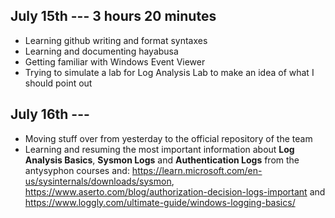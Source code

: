 ## July 15th --- 3 hours 20 minutes
- Learning github writing and format syntaxes
- Learning and documenting hayabusa
- Getting familiar with Windows Event Viewer
- Trying to simulate a lab for Log Analysis Lab to make an idea of what I should point out

## July 16th --- 
- Moving stuff over from yesterday to the official repository of the team
- Learning and resuming the most important information about **Log Analysis Basics**, **Sysmon Logs** and **Authentication Logs** from the antysyphon courses and: https://learn.microsoft.com/en-us/sysinternals/downloads/sysmon, https://www.aserto.com/blog/authorization-decision-logs-important and https://www.loggly.com/ultimate-guide/windows-logging-basics/

